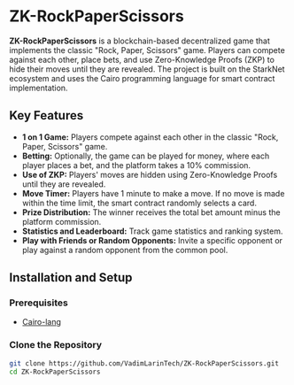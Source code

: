 # ZK-RockPaperScissors

**ZK-RockPaperScissors** is a blockchain-based decentralized game that implements the classic "Rock, Paper, Scissors" game. Players can compete against each other, place bets, and use Zero-Knowledge Proofs (ZKP) to hide their moves until they are revealed. The project is built on the StarkNet ecosystem and uses the Cairo programming language for smart contract implementation.

## Key Features

- **1 on 1 Game:** Players compete against each other in the classic "Rock, Paper, Scissors" game.
- **Betting:** Optionally, the game can be played for money, where each player places a bet, and the platform takes a 10% commission.
- **Use of ZKP:** Players' moves are hidden using Zero-Knowledge Proofs until they are revealed.
- **Move Timer:** Players have 1 minute to make a move. If no move is made within the time limit, the smart contract randomly selects a card.
- **Prize Distribution:** The winner receives the total bet amount minus the platform commission.
- **Statistics and Leaderboard:** Track game statistics and ranking system.
- **Play with Friends or Random Opponents:** Invite a specific opponent or play against a random opponent from the common pool.

## Installation and Setup

### Prerequisites

- [Cairo-lang](https://www.cairo-lang.org/docs/quickstart.html)

### Clone the Repository

```bash
git clone https://github.com/VadimLarinTech/ZK-RockPaperScissors.git
cd ZK-RockPaperScissors
